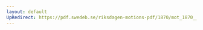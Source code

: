```yaml
---
layout: default
UpRedirect: https://pdf.swedeb.se/riksdagen-motions-pdf/1870/mot_1870__ak__00067/mot_1870__ak__00067_001.pdf
---
```

